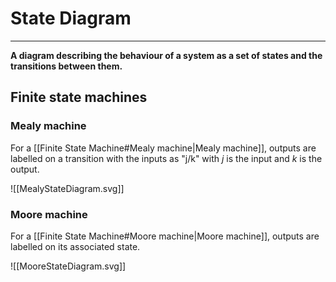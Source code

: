 # State Diagram
***
**A diagram describing the behaviour of a system as a set of states and the transitions between them.**

## Finite state machines
### Mealy machine
For a [[Finite State Machine#Mealy machine|Mealy machine]], outputs are labelled on a transition with the inputs as "j/k" with *j* is the input and *k* is the output.

![[MealyStateDiagram.svg]]

### Moore machine
For a [[Finite State Machine#Moore machine|Moore machine]], outputs are labelled on its associated state.

![[MooreStateDiagram.svg]]
